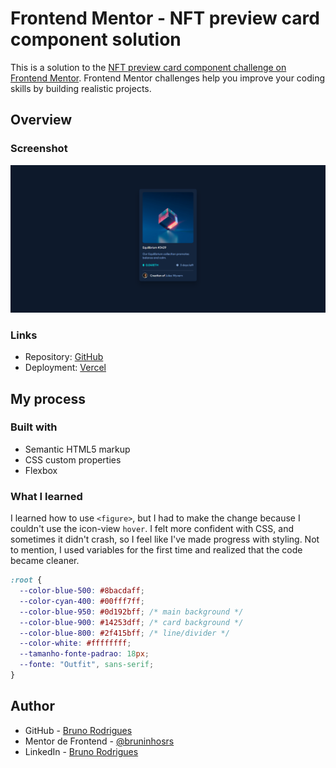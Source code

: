 # Frontend Mentor - NFT preview card component solution

This is a solution to the [NFT preview card component challenge on Frontend Mentor](https://www.frontendmentor.io/challenges/nft-preview-card-component-SbdUL_w0U). Frontend Mentor challenges help you improve your coding skills by building realistic projects. 

## Overview
### Screenshot

![alt text](image.png)

### Links

- Repository: [GitHub](https://github.com/bruninhosrs/NFT-preview-card)
- Deployment: [Vercel](https://nft-preview-card-delta-ten.vercel.app/)

## My process

### Built with

- Semantic HTML5 markup
- CSS custom properties
- Flexbox

### What I learned

I learned how to use `<figure>`, but I had to make the change because I couldn't use the icon-view `hover`. I felt more confident with CSS, and sometimes it didn't crash, so I feel like I've made progress with styling. Not to mention, I used variables for the first time and realized that the code became cleaner.

```css
:root {
  --color-blue-500: #8bacdaff;
  --color-cyan-400: #00fff7ff;
  --color-blue-950: #0d192bff; /* main background */
  --color-blue-900: #14253dff; /* card background */
  --color-blue-800: #2f415bff; /* line/divider */
  --color-white: #ffffffff;
  --tamanho-fonte-padrao: 18px;
  --fonte: "Outfit", sans-serif;
}
```

## Author

- GitHub - [Bruno Rodrigues](https://github.com/bruninhosrs)
- Mentor de Frontend - [@bruninhosrs](https://www.frontendmentor.io/profile/bruninhosrs)
- LinkedIn - [Bruno Rodrigues](www.linkedin.com/in/rodrigues-silva-bruno)
